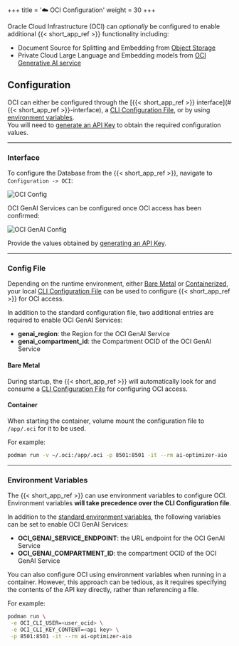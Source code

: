 +++
title = '☁️ OCI Configuration'
weight = 30
+++

<!--
Copyright (c) 2024, 2025, Oracle and/or its affiliates.
Licensed under the Universal Permissive License v1.0 as shown at http://oss.oracle.com/licenses/upl.

spell-checker: ignore genai ocid
-->

Oracle Cloud Infrastructure (OCI) can _optionally_ be configured to enable additional {{< short_app_ref >}} functionality including:

- Document Source for Splitting and Embedding from [Object Storage](https://docs.oracle.com/en-us/iaas/Content/Object/Concepts/objectstorageoverview.htm)
- Private Cloud Large Language and Embedding models from [OCI Generative AI service](https://docs.oracle.com/en-us/iaas/Content/generative-ai/home.htm)

## Configuration

OCI can either be configured through the [{{< short_app_ref >}} interface](#{{< short_app_ref >}}-interface), a [CLI Configuration File](#config-file), or by using [environment variables](#environment-variables).  
You will need to [generate an API Key](https://docs.oracle.com/en-us/iaas/Content/API/Concepts/apisigningkey.htm#two) to obtain the required configuration values.

---

### Interface

To configure the Database from the {{< short_app_ref >}}, navigate to `Configuration -> OCI`:

![OCI Config](../images/oci_config.png)

OCI GenAI Services can be configured once OCI access has been confirmed:

![OCI GenAI Config](../images/oci_genai_config.png)

Provide the values obtained by [generating an API Key](https://docs.oracle.com/en-us/iaas/Content/API/Concepts/apisigningkey.htm#two).

---

### Config File

Depending on the runtime environment, either [Bare Metal](#bare-metal) or [Containerized](#container), your local [CLI Configuration File](https://docs.oracle.com/en-us/iaas/Content/API/Concepts/sdkconfig.htm) can be used to configure {{< short_app_ref >}} for OCI access.

In addition to the standard configuration file, two additional entries are required to enable OCI GenAI Services:

- **genai_region**: the Region for the OCI GenAI Service
- **genai_compartment_id**: the Compartment OCID of the OCI GenAI Service

#### Bare Metal

During startup, the {{< short_app_ref >}} will automatically look for and consume a [CLI Configuration File](https://docs.oracle.com/en-us/iaas/Content/API/Concepts/sdkconfig.htm) for configuring OCI access.

#### Container

When starting the container, volume mount the configuration file to `/app/.oci` for it to be used.  

For example:
```bash
podman run -v ~/.oci:/app/.oci -p 8501:8501 -it --rm ai-optimizer-aio
```

---

### Environment Variables

The {{< short_app_ref >}} can use environment variables to configure OCI.  Environment variables **will take precedence over the CLI Configuration file**.

In addition to the [standard environment variables](https://docs.oracle.com/en-us/iaas/Content/API/SDKDocs/clienvironmentvariables.htm#CLI_Environment_Variables), the following variables can be set to enable OCI GenAI Services:

- **OCI_GENAI_SERVICE_ENDPOINT**: the URL endpoint for the OCI GenAI Service
- **OCI_GENAI_COMPARTMENT_ID**: the compartment OCID of the OCI GenAI Service

You can also configure OCI using environment variables when running in a container. However, this approach can be tedious, as it requires specifying the contents of the API key directly, rather than referencing a file.

For example:
```bash
podman run \
 -e OCI_CLI_USER=<user_ocid> \
 -e OCI_CLI_KEY_CONTENT=<api key> \
 -p 8501:8501 -it --rm ai-optimizer-aio
```